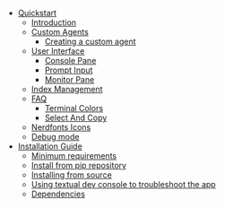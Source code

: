 <!-- Instrukt documentation master file, created by
sphinx-quickstart on Mon Jul 10 21:22:32 2023.
You can adapt this file completely to your liking, but it should at least
contain the root `toctree` directive. -->

* [Quickstart](quickstart.md)
  * [Introduction](quickstart.md#introduction)
  * [Custom Agents](quickstart.md#custom-agents)
    * [Creating a custom agent](quickstart.md#creating-a-custom-agent)
  * [User Interface](quickstart.md#user-interface)
    * [Console Pane](quickstart.md#console-pane)
    * [Prompt Input](quickstart.md#prompt-input)
    * [Monitor Pane](quickstart.md#monitor-pane)
  * [Index Management](quickstart.md#index-management)
  * [FAQ](quickstart.md#faq)
    * [Terminal Colors](quickstart.md#terminal-colors)
    * [Select And Copy](quickstart.md#select-and-copy)
  * [Nerdfonts Icons](quickstart.md#nerdfonts-icons)
  * [Debug mode](quickstart.md#debug-mode)
* [Installation Guide](install.md)
  * [Minimum requirements](install.md#minimum-requirements)
  * [Install from pip repository](install.md#install-from-pip-repository)
  * [Installing from source](install.md#installing-from-source)
  * [Using textual dev console to troubleshoot the app](install.md#using-textual-dev-console-to-troubleshoot-the-app)
  * [Dependencies](install.md#dependencies)
